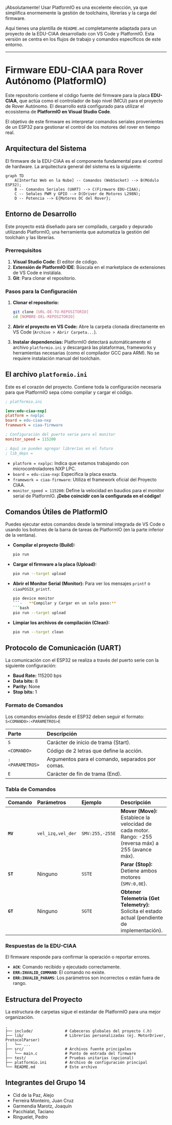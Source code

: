 ¡Absolutamente! Usar PlatformIO es una excelente elección, ya que simplifica enormemente la gestión de toolchains, librerías y la carga del firmware.

Aquí tienes una plantilla de `README.md` completamente adaptada para un proyecto de la EDU-CIAA desarrollado con VS Code y PlatformIO. Esta versión se centra en los flujos de trabajo y comandos específicos de este entorno.

---

# Firmware EDU-CIAA para Rover Autónomo (PlatformIO)

Este repositorio contiene el código fuente del firmware para la placa **EDU-CIAA**, que actúa como el controlador de bajo nivel (MCU) para el proyecto de Rover Autónomo. El desarrollo está configurado para utilizar el ecosistema de **PlatformIO en Visual Studio Code**.

El objetivo de este firmware es interpretar comandos seriales provenientes de un ESP32 para gestionar el control de los motores del rover en tiempo real.

## Arquitectura del Sistema

El firmware de la EDU-CIAA es el componente fundamental para el control de hardware. La arquitectura general del sistema es la siguiente:

```mermaid
graph TD
    A[Interfaz Web en la Nube] -- Comandos (WebSocket) --> B(Módulo ESP32);
    B -- Comandos Seriales (UART) --> C(Firmware EDU-CIAA);
    C -- Señales PWM y GPIO --> D(Driver de Motores L298N);
    D -- Potencia --> E{Motores DC del Rover};
```

## Entorno de Desarrollo

Este proyecto está diseñado para ser compilado, cargado y depurado utilizando PlatformIO, una herramienta que automatiza la gestión del toolchain y las librerías.

### Prerrequisitos

1.  **Visual Studio Code**: El editor de código.
2.  **Extensión de PlatformIO IDE**: Búscala en el marketplace de extensiones de VS Code e instálala.
3.  **Git**: Para clonar el repositorio.

### Pasos para la Configuración

1.  **Clonar el repositorio:**
    ```bash
    git clone [URL-DE-TU-REPOSITORIO]
    cd [NOMBRE-DEL-REPOSITORIO]
    ```

2.  **Abrir el proyecto en VS Code:**
    Abre la carpeta clonada directamente en VS Code (`Archivo > Abrir Carpeta...`).

3.  **Instalar dependencias:**
    PlatformIO detectará automáticamente el archivo `platformio.ini` y descargará las plataformas, frameworks y herramientas necesarias (como el compilador GCC para ARM). No se requiere instalación manual del toolchain.

## El archivo `platformio.ini`

Este es el corazón del proyecto. Contiene toda la configuración necesaria para que PlatformIO sepa cómo compilar y cargar el código.

```ini
; platformio.ini

[env:edu-ciaa-nxp]
platform = nxplpc
board = edu-ciaa-nxp
framework = ciaa-firmware

; Configuración del puerto serie para el monitor
monitor_speed = 115200

; Aquí se pueden agregar librerías en el futuro
; lib_deps =
```

-   `platform = nxplpc`: Indica que estamos trabajando con microcontroladores NXP LPC.
-   `board = edu-ciaa-nxp`: Especifica la placa exacta.
-   `framework = ciaa-firmware`: Utiliza el framework oficial del Proyecto CIAA.
-   `monitor_speed = 115200`: Define la velocidad en baudios para el monitor serial de PlatformIO. **¡Debe coincidir con la configurada en el código!**

## Comandos Útiles de PlatformIO

Puedes ejecutar estos comandos desde la terminal integrada de VS Code o usando los botones de la barra de tareas de PlatformIO (en la parte inferior de la ventana).

-   **Compilar el proyecto (Build):**
    ```bash
    pio run
    ```
-   **Cargar el firmware a la placa (Upload):**
    ```bash
    pio run --target upload
    ```
-   **Abrir el Monitor Serial (Monitor):** Para ver los mensajes `printf` o `ciaaPOSIX_printf`.
    ```bash
    pio device monitor
    ```-   **Compilar y Cargar en un solo paso:**
    ```bash
    pio run --target upload
    ```
-   **Limpiar los archivos de compilación (Clean):**
    ```bash
    pio run --target clean
    ```

## Protocolo de Comunicación (UART)

La comunicación con el ESP32 se realiza a través del puerto serie con la siguiente configuración:
-   **Baud Rate:** 115200 bps
-   **Data bits:** 8
-   **Parity:** None
-   **Stop bits:** 1

### Formato de Comandos

Los comandos enviados desde el ESP32 deben seguir el formato: `S<COMANDO>:<PARAMETROS>E`

| Parte | Descripción |
| :--- | :--- |
| `S` | Carácter de inicio de trama (Start). |
| `<COMANDO>` | Código de 2 letras que define la acción. |
| `:<PARAMETROS>` | Argumentos para el comando, separados por comas. |
| `E` | Carácter de fin de trama (End). |

### Tabla de Comandos

| Comando | Parámetros | Ejemplo | Descripción |
| :--- | :--- | :--- | :--- |
| **`MV`** | `vel_izq,vel_der` | `SMV:255,-255E` | **Mover (Move):** Establece la velocidad de cada motor. Rango: -255 (reversa máx) a 255 (avance máx). |
| **`ST`** | Ninguno | `SSTE` | **Parar (Stop):** Detiene ambos motores (`SMV:0,0E`). |
| **`GT`** | Ninguno | `SGTE` | **Obtener Telemetría (Get Telemetry):** Solicita el estado actual (pendiente de implementación). |

### Respuestas de la EDU-CIAA

El firmware responde para confirmar la operación o reportar errores.

-   **`ACK`**: Comando recibido y ejecutado correctamente.
-   **`ERR:INVALID_COMMAND`**: El comando no existe.
-   **`ERR:INVALID_PARAMS`**: Los parámetros son incorrectos o están fuera de rango.

## Estructura del Proyecto

La estructura de carpetas sigue el estándar de PlatformIO para una mejor organización.

```
.
├── include/              # Cabeceras globales del proyecto (.h)
├── lib/                  # Librerías personalizadas (ej. MotorDriver, ProtocolParser)
│   └── ...
├── src/                  # Archivos fuente principales
│   └── main.c            # Punto de entrada del firmware
├── test/                 # Pruebas unitarias (opcional)
├── platformio.ini        # Archivo de configuración principal
└── README.md             # Este archivo
```

## Integrantes del Grupo 14

- Cid de la Paz, Alejo
- Ferreira Monteiro, Juan Cruz
- Garmendia Marotz, Joaquín
- Pacchialat, Taciano
- Ringuelet, Pedro